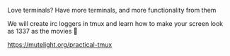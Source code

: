 
Love terminals?  Have more terminals, and more functionality from them

We will create irc loggers in tmux and learn how to make your screen look as 1337 as the movies :stars:




https://mutelight.org/practical-tmux
